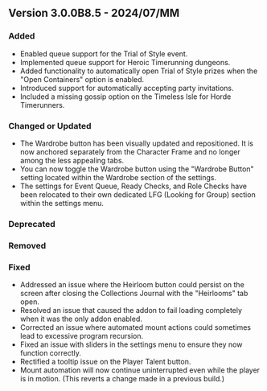 ## Version 3.0.0B8.5 - 2024/07/MM

### Added
- Enabled queue support for the Trial of Style event.
- Implemented queue support for Heroic Timerunning dungeons.
- Added functionality to automatically open Trial of Style prizes when the "Open Containers" option is enabled.
- Introduced support for automatically accepting party invitations.
- Included a missing gossip option on the Timeless Isle for Horde Timerunners.
### Changed or Updated
- The Wardrobe button has been visually updated and repositioned. It is now anchored separately from the Character Frame and no longer among the less appealing tabs.
- You can now toggle the Wardrobe button using the "Wardrobe Button" setting located within the Wardrobe section of the settings.
- The settings for Event Queue, Ready Checks, and Role Checks have been relocated to their own dedicated LFG (Looking for Group) section within the settings menu.
### Deprecated
### Removed
### Fixed
- Addressed an issue where the Heirloom button could persist on the screen after closing the Collections Journal with the "Heirlooms" tab open.
- Resolved an issue that caused the addon to fail loading completely when it was the only addon enabled.
- Corrected an issue where automated mount actions could sometimes lead to excessive program recursion.
- Fixed an issue with sliders in the settings menu to ensure they now function correctly.
- Rectified a tooltip issue on the Player Talent button.
- Mount automation will now continue uninterrupted even while the player is in motion. (This reverts a change made in a previous build.)